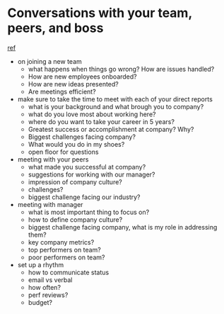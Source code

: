 # Conversations with your team, peers, and boss
[ref](http://katemats.com/conversations-with-your-team-peers-and-boss-guide-for-new-leaders/)

- on joining a new team
  - what happens when things go wrong? How are issues handled?
  - How are new employees onboarded?
  - How are new ideas presented?
  - Are meetings efficient?
- make sure to take the time to meet with each of your direct reports
  - what is your background and what brough you to company?
  - what do you love most about working here?
  - where do you want to take your career in 5 years?
  - Greatest success or accomplishment at company? Why?
  - Biggest challenges facing company?
  - What would you do in my shoes?
  - open floor for questions
- meeting with your peers
  - what made you successful at company?
  - suggestions for working with our manager?
  - impression of company culture?
  - challenges?
  - biggest challenge facing our industry?
- meeting with manager
  - what is most important thing to focus on?
  - how to define company culture?
  - biggest challenge facing company, what is my role in addressing them?
  - key company metrics? 
  - top performers on team?
  - poor performers on team?
- set up a rhythm
  - how to communicate status
  - email vs verbal
  - how often?
  - perf reviews?
  - budget?